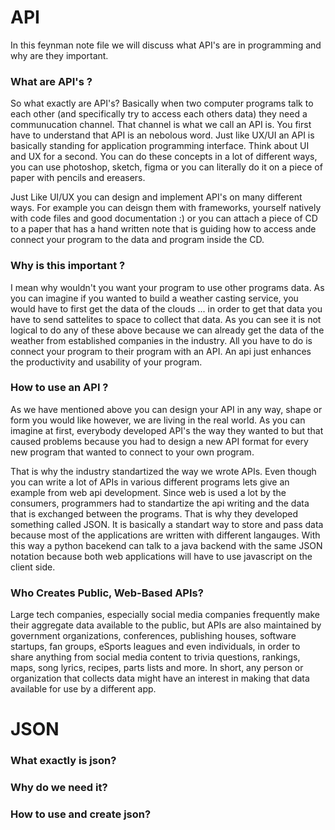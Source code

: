 # API 

In this feynman note file we will discuss what API's are in programming and why are they important.

### What are API's ?

So what exactly are API's? Basically when two computer programs talk to each other (and specifically try to access each others data) they need a communucation channel. That channel is what we call an API is. You first have to understand that API is an nebolous word. Just like UX/UI an API is basically standing for application programming interface. Think about UI and UX for a second. You can do these concepts in a lot of different ways, you can use photoshop, sketch, figma or you can literally do it on a piece of paper with pencils and ereasers.

Just Like UI/UX you can design and implement API's on many different ways. For example you can deisgn them with frameworks, yourself natively with code files and good documentation :) or you can attach a piece of CD to a paper that has a hand written note that is guiding how to access ande connect your program to the data and program inside the CD.

### Why is this important ?

I mean why wouldn't you want your program to use other programs data. As you can imagine if you wanted to build a weather casting service, you would have to first get the data of the clouds ... in order to get that data you have to send sattelites to space to collect that data. As you can see it is not logical to do any of these above because we can already get the data of the weather from established companies in the industry. All you have to do is connect your program to their program with an API. An api just enhances the productivity and usability of your program.

### How to use an API ?

As we have mentioned above you can design your API in any way, shape or form you would like however, we are living in the real world. As you can imagine at first, everybody developed API's the way they wanted to but that caused problems because you had to design a new API format for every new program that wanted to connect to your own program. 

That is why the industry standartized the way we wrote APIs. Even though you can write a lot of APIs in various different programs lets give an example from web api development. Since web is used a lot by the consumers, programmers had to standartize the api writing and the data that is exchanged between the programs. That is why they developed something called JSON. It is basically a standart way to store and pass data because most of the applications are written with different langauges. With this way a python bacekend can talk to a java backend with the same JSON notation because both web applications will have to use javascript on the client side.


### Who Creates Public, Web-Based APIs?

Large tech companies, especially social media companies frequently make their aggregate data available to the public, but APIs are also maintained by government organizations, conferences, publishing houses, software startups, fan groups, eSports leagues and even individuals, in order to share anything from social media content to trivia questions, rankings, maps, song lyrics, recipes, parts lists and more. In short, any person or organization that collects data might have an interest in making that data available for use by a different app.

# JSON

### What exactly is json?

### Why do we need it?

### How to use and create json?

